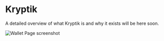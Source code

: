 # Kryptik
A detailed overview of what Kryptik is and why it exists will be here soon.


![Wallet Page screenshot](https://jetthays.com/media/external/kryptikPage.PNG)
